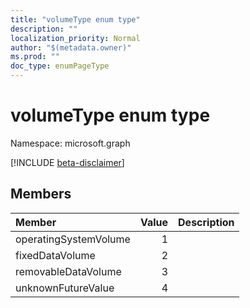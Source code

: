 ```yaml
---
title: "volumeType enum type"
description: ""
localization_priority: Normal
author: "$(metadata.owner)"
ms.prod: ""
doc_type: enumPageType
---
```


# volumeType enum type

Namespace: microsoft.graph

[!INCLUDE [beta-disclaimer](../../includes/beta-disclaimer.md)]

## Members

| Member                | Value | Description |
| :-------------------- | ----: | :---------- |
| operatingSystemVolume | 1     |             |
| fixedDataVolume       | 2     |             |
| removableDataVolume   | 3     |             |
| unknownFutureValue    | 4     |             |
